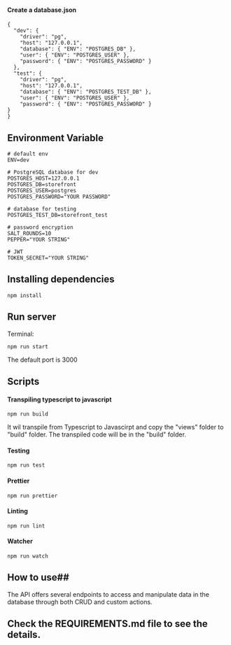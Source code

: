#### Create a database.json ####
```
{
  "dev": {
    "driver": "pg",
    "host": "127.0.0.1",
    "database": { "ENV": "POSTGRES_DB" },
    "user": { "ENV": "POSTGRES_USER" },
    "password": { "ENV": "POSTGRES_PASSWORD" }
  },
  "test": {
    "driver": "pg",
    "host": "127.0.0.1",
    "database": { "ENV": "POSTGRES_TEST_DB" },
    "user": { "ENV": "POSTGRES_USER" },
    "password": { "ENV": "POSTGRES_PASSWORD" }
}
}
```
## Environment Variable ##

```
# default env
ENV=dev

# PostgreSQL database for dev
POSTGRES_HOST=127.0.0.1
POSTGRES_DB=storefront
POSTGRES_USER=postgres
POSTGRES_PASSWORD="YOUR PASSWORD"

# database for testing
POSTGRES_TEST_DB=storefront_test

# password encryption
SALT_ROUNDS=10
PEPPER="YOUR STRING"

# JWT
TOKEN_SECRET="YOUR STRING"

```
## Installing dependencies ##

```
npm install
```

## Run server ##

Terminal:

```
npm run start
```

The default port is 3000

## Scripts ##


#### Transpiling typescript to javascript ####

```
npm run build
```

It wil transpile from Typescript to Javascirpt and copy the "views" folder to "build" folder. The transpiled code will be in the "build" folder.

#### Testing ####

```
npm run test
```

#### Prettier ####

```
npm run prettier
```

#### Linting ####

```
npm run lint
```
#### Watcher ####

```
npm run watch
```
## How to use##

The API offers several endpoints to access and manipulate data in the database through both CRUD and custom actions.

Check the REQUIREMENTS.md file to see the details.
---
